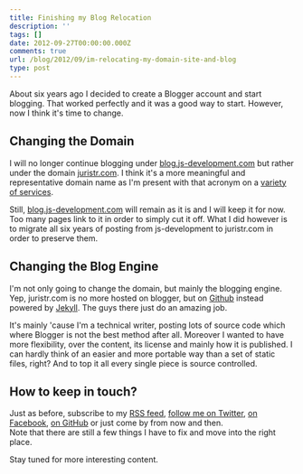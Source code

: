 ```yaml
---
title: Finishing my Blog Relocation
description: ''
tags: []
date: 2012-09-27T00:00:00.000Z
comments: true
url: /blog/2012/09/im-relocating-my-domain-site-and-blog
type: post
---
```


About six years ago I decided to create a Blogger account and start blogging. That worked perfectly and it was a good way to start. However, now I think it's time to change.

## Changing the Domain
I will no longer continue blogging under [blog.js-development.com](http://blog.js-development.com) but rather under the domain [juristr.com](http://juristr.com). I think it's a more meaningful and representative domain name as I'm present with that acronym on a [variety](http://github.com/juristr) [of services](http://twitter.com/juristr).

Still, [blog.js-development.com](http://blog.js-development.com) will remain as it is and I will keep it for now. Too many pages link to it in order to simply cut it off. What I did however is to migrate all six years of posting from js-development to juristr.com in order to preserve them.

## Changing the Blog Engine
I'm not only going to change the domain, but mainly the blogging engine. Yep, juristr.com is no more hosted on blogger, but on [Github](http://github.com) instead powered by [Jekyll](https://github.com/mojombo/jekyll). The guys there just do an amazing job.

It's mainly 'cause I'm a technical writer, posting lots of source code which where Blogger is not the best method after all. Moreover I wanted to have more flexibility, over the content, its license and mainly how it is published. I can hardly think of an easier and more portable way than a set of static files, right? And to top it all every single piece is source controlled.

## How to keep in touch?
Just as before, subscribe to my [RSS feed](http://feeds.feedburner.com/juristrumpflohner), [follow me on Twitter](http://twitter.com/juristr), [on Facebook](https://www.facebook.com/pages/Juri-Strumpflohners-TechBlog/157432560964701), [on GitHub](http://github.com/juristr) or just come by from now and then.  
Note that there are still a few things I have to fix and move into the right place.

Stay tuned for more interesting content.

